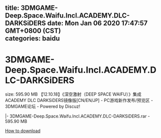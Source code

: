 
title: 3DMGAME-Deep.Space.Waifu.Incl.ACADEMY.DLC-DARKSiDERS
date: Mon Jan 06 2020 17:47:57 GMT+0800 (CST)    
categories: baidu
---

# 3DMGAME-Deep.Space.Waifu.Incl.ACADEMY.DLC-DARKSiDERS
size: 595.90 MB
 【12.10.18】《深空激射（DEEP SPACE WAIFU）》集成ACADEMY DLC DARKSiDERS镜像版[CN/EN/JP] - PC游戏新作发布/预览区 - 3DMGAME论坛 - Powered by Discuz!
 
|- 3DMGAME-Deep.Space.Waifu.Incl.ACADEMY.DLC-DARKSiDERS.rar - 595.90 MB

[How to download](https://bpcam.bemobtrk.com/go/2ceec3aa-1ca2-46d6-b9ff-aaa5c184517c?jno=5004)